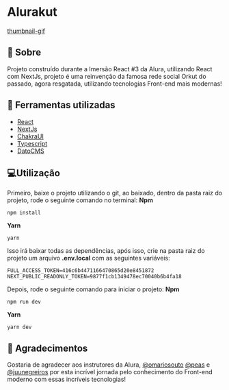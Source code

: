 # Alurakut
[thumbnail-gif](https://github.com/RenatoLomba/alurakut-imersao-react/blob/main/public/images/GIF%2018-07-2021%2017-32-10.gif "GIF 18-07-2021 17-32-10.gif")

## 🚀 Sobre
Projeto construído durante a Imersão React #3 da Alura, utilizando React com NextJs, projeto é uma reinvenção da famosa rede social Orkut do passado, agora resgatada, utilizando tecnologias Front-end mais modernas!

## 🔧 Ferramentas utilizadas

 - [React](https://pt-br.reactjs.org/)
 - [NextJs](https://nextjs.org/)
 - [ChakraUI](https://chakra-ui.com/)
 - [Typescript](https://www.typescriptlang.org)
 - [DatoCMS](https://www.datocms.com)

## 💻Utilização
Primeiro, baixe o projeto utilizando o git, ao baixado, dentro da pasta raiz do projeto, rode o seguinte comando no terminal:
**Npm**

    npm install
**Yarn**

    yarn
Isso irá baixar todas as dependências, após isso, crie na pasta raiz do projeto um arquivo **.env.local** com as seguintes variáveis:

    FULL_ACCESS_TOKEN=416c6b4471166470865d20e8451872
    NEXT_PUBLIC_READONLY_TOKEN=9877f1cb1349478ec70040b6b4fa18
Depois, rode o seguinte comando para iniciar o projeto:
**Npm**

    npm run dev
    
**Yarn**

    yarn dev

## 👾 Agradecimentos
Gostaria de agradecer aos instrutores da Alura, [@omariosouto](https://github.com/omariosouto) [@peas](https://github.com/peas) e [@juunegreiros](https://github.com/juunegreiros) por esta incrível jornada pelo conhecimento do Front-end moderno com essas incríveis tecnologias!

